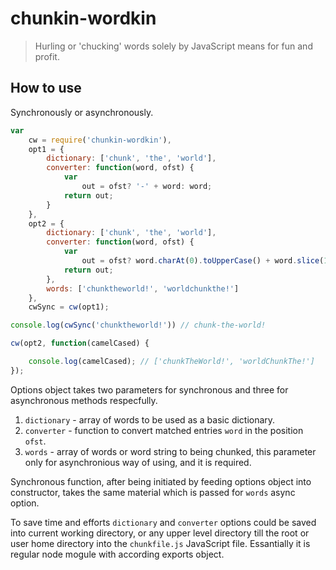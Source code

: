 # chunkin-wordkin

>Hurling or 'chucking' words solely by JavaScript means for fun and profit.

## How to use

Synchronously or asynchronously.

```javascript
var
    cw = require('chunkin-wordkin'),
    opt1 = {
        dictionary: ['chunk', 'the', 'world'],
        converter: function(word, ofst) {
            var
                out = ofst? '-' + word: word;
            return out;
        }
    },
    opt2 = {
        dictionary: ['chunk', 'the', 'world'],
        converter: function(word, ofst) {
            var
                out = ofst? word.charAt(0).toUpperCase() + word.slice(1): word;;
            return out;
        },
        words: ['chunktheworld!', 'worldchunkthe!']
    },
    cwSync = cw(opt1);

console.log(cwSync('chunktheworld!')) // chunk-the-world!

cw(opt2, function(camelCased) {

    console.log(camelCased); // ['chunkTheWorld!', 'worldChunkThe!']
});
```

Options object takes two parameters for synchronous and three for asynchronous methods respecfully.

1. `dictionary` - array of words to be used as a basic dictionary.
2. `converter` - function to convert matched entries `word` in the position `ofst`.
3. `words` - array of words or word string to being chunked, this parameter only for asynchronious way of using, and it is required.

Synchronous function, after being initiated by feeding options object into constructor, takes the same material which is passed for `words` async option.

To save time and efforts `dictionary` and `converter` options could be saved into current working directory, or any upper level directory till the root or user home directory into the `chunkfile.js` JavaScript file. Essantially it is regular node mogule with according exports object.
